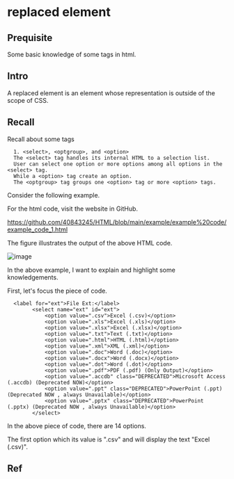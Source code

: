 # replaced element
## Prequisite
Some basic knowledge of some tags in html.

## Intro
A replaced element is an element whose representation is outside of the scope of CSS.

## Recall
Recall about some tags
      
      1. <select>, <optgroup>, and <option>
      The <select> tag handles its internal HTML to a selection list. 
      User can select one option or more options among all options in the <select> tag.
      While a <option> tag create an option.
      The <optgroup> tag groups one <option> tag or more <option> tags.
      
Consider the following example.
      
For the html code, visit the website in GitHub.
      
https://github.com/40843245/HTML/blob/main/example/example%20code/example_code_1.html
     
The figure illustrates the output of the above HTML code.

![image](https://user-images.githubusercontent.com/75050655/236366333-99e3996a-7069-4637-94b1-43d51974162e.png)

 In the above example, I want to explain and highlight some knowledgements.
      
First, let's focus the piece of code.

      <label for="ext">File Ext:</label>
            <select name="ext" id="ext">
                <option value=".csv">Excel (.csv)</option>
                <option value=".xls">Excel (.xls)</option>
                <option value=".xlsx">Excel (.xlsx)</option>
                <option value=".txt">Text (.txt)</option>
                <option value=".html">HTML (.html)</option>
                <option value=".xml">XML (.xml)</option>
                <option value=".doc">Word (.doc)</option>
                <option value=".docx">Word (.docx)</option>
                <option value=".dot">Word (.dot)</option>
                <option value=".pdf">PDF (.pdf) (Only Output)</option>
                <option value=".accdb" class="DEPRECATED">Microsoft Access (.accdb) (Deprecated NOW)</option>
                <option value=".ppt" class="DEPRECATED">PowerPoint (.ppt) (Deprecated NOW , always Unavailable)</option>
                <option value=".pptx" class="DEPRECATED">PowerPoint (.pptx) (Deprecated NOW , always Unavailable)</option>
            </select>
            
In the above piece of code, there are 14 options. 

The first option which its value is ".csv" and will display the text "Excel (.csv)".
      
      
      
## Ref
